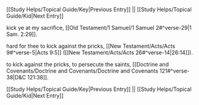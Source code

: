 [[Study Helps/Topical Guide/Key|Previous Entry]]  ||  [[Study Helps/Topical Guide/Kid|Next Entry]]

 kick ye at my sacrifice, [[Old Testament/1 Samuel/1 Samuel 2#^verse-29|1 Sam. 2:29]].

 hard for thee to kick against the pricks, [[New Testament/Acts/Acts 9#^verse-5|Acts 9:5]] ([[New Testament/Acts/Acts 26#^verse-14|26:14]]).

 to kick against the pricks, to persecute the saints, [[Doctrine and Covenants/Doctrine and Covenants/Doctrine and Covenants 121#^verse-38|D&C 121:38]].

[[Study Helps/Topical Guide/Key|Previous Entry]]  ||  [[Study Helps/Topical Guide/Kid|Next Entry]]